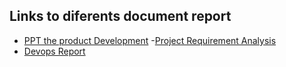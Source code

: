 ## Links to diferents document report 

- [PPT the product Development](https://docs.google.com/presentation/d/17O70XQA_YW4Zep3V07caq51O5n3vq_IbQRyGwVMLx9g/edit?usp=sharing)
-[Project Requirement Analysis](https://docs.google.com/presentation/d/1nlwqXKregYPPHleilqLsyz70d8Yv7meDABnFio8cgvU/edit?usp=sharing)
- [Devops Report](https://docs.google.com/presentation/d/1q767TIJwyJ2p5pNNP6PJM2fTh3PzVeeqEdrFx93beaQ/edit?usp=sharing)